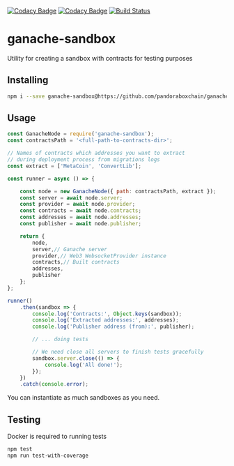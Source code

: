 [![Codacy Badge](https://api.codacy.com/project/badge/Grade/df0fd54e410d4f78b7f28ff33ac505a0)](https://www.codacy.com/app/kostysh/ganache-sandbox?utm_source=github.com&amp;utm_medium=referral&amp;utm_content=pandoraboxchain/ganache-sandbox&amp;utm_campaign=Badge_Grade) [![Codacy Badge](https://api.codacy.com/project/badge/Coverage/3ab75785e85744d6854c9f92c7c98d45)](https://www.codacy.com/app/kostysh/ganache-sandbox?utm_source=github.com&utm_medium=referral&utm_content=pandoraboxchain/ganache-sandbox&utm_campaign=Badge_Coverage) [![Build Status](https://travis-ci.org/pandoraboxchain/ganache-sandbox.svg?branch=master)](https://travis-ci.org/pandoraboxchain/ganache-sandbox)  

# ganache-sandbox
Utility for creating a sandbox with contracts for testing purposes 

## Installing
```sh
npm i --save ganache-sandbox@https://github.com/pandoraboxchain/ganache-sandbox.git#v0.1.0
```

## Usage
```javascript
const GanacheNode = require('ganache-sandbox');
const contractsPath = '<full-path-to-contracts-dir>';

// Names of contracts which addresses you want to extract 
// during deployment process from migrations logs
const extract = ['MetaCoin', 'ConvertLib'];

const runner = async () => {

    const node = new GanacheNode({ path: contractsPath, extract });
    const server = await node.server;
    const provider = await node.provider;
    const contracts = await node.contracts;
    const addresses = await node.addresses;
    const publisher = await node.publisher;

    return {
        node,
        server,// Ganache server
        provider,// Web3 WebsocketProvider instance
        contracts,// Built contracts
        addresses,
        publisher
    };
};

runner()
    .then(sandbox => {
        console.log('Contracts:', Object.keys(sandbox));
        console.log('Extracted addresses:', addresses);
        console.log('Publisher address (from):', publisher);

        // ... doing tests

        // We need close all servers to finish tests gracefully
        sandbox.server.close(() => {
            console.log('All done!');
        });
    })
    .catch(console.error);
```
You can instantiate as much sandboxes as you need.

## Testing
Docker is required to running tests
```sh
npm test
npm run test-with-coverage
```